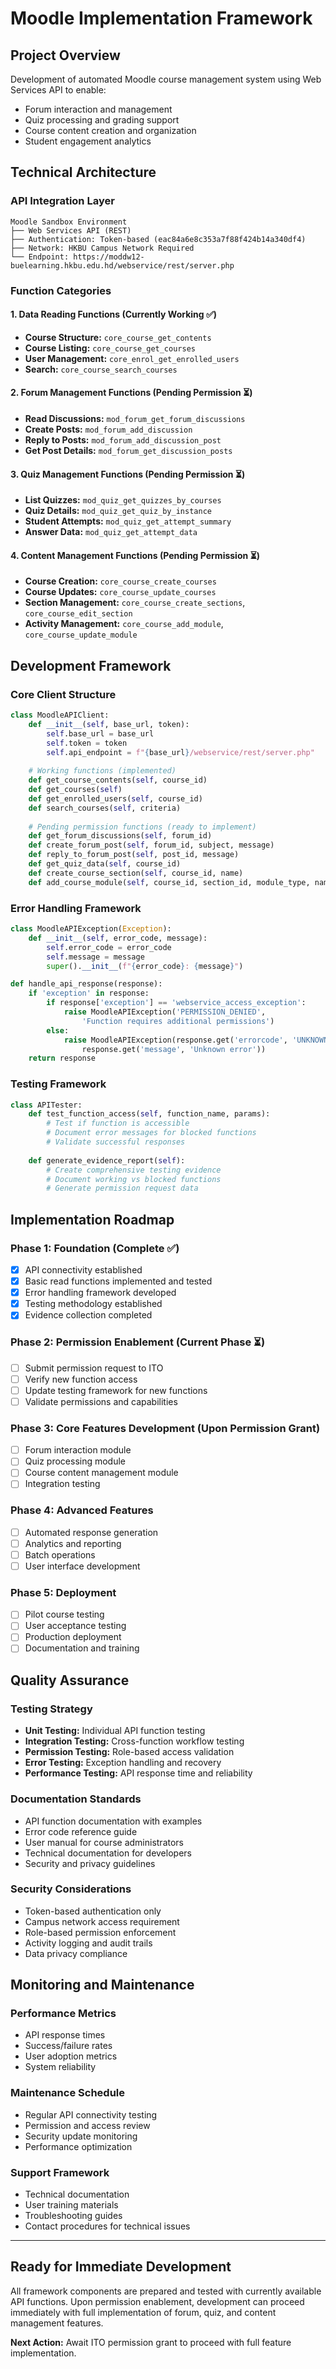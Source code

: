 # Moodle Implementation Framework

## Project Overview

Development of automated Moodle course management system using Web Services API to enable:
- Forum interaction and management
- Quiz processing and grading support  
- Course content creation and organization
- Student engagement analytics

## Technical Architecture

### API Integration Layer
```
Moodle Sandbox Environment
├── Web Services API (REST)
├── Authentication: Token-based (eac84a6e8c353a7f88f424b14a340df4)
├── Network: HKBU Campus Network Required
└── Endpoint: https://moddw12-buelearning.hkbu.edu.hd/webservice/rest/server.php
```

### Function Categories

#### 1. Data Reading Functions (Currently Working ✅)
- **Course Structure:** `core_course_get_contents`
- **Course Listing:** `core_course_get_courses`  
- **User Management:** `core_enrol_get_enrolled_users`
- **Search:** `core_course_search_courses`

#### 2. Forum Management Functions (Pending Permission ⏳)
- **Read Discussions:** `mod_forum_get_forum_discussions`
- **Create Posts:** `mod_forum_add_discussion`
- **Reply to Posts:** `mod_forum_add_discussion_post`
- **Get Post Details:** `mod_forum_get_discussion_posts`

#### 3. Quiz Management Functions (Pending Permission ⏳)
- **List Quizzes:** `mod_quiz_get_quizzes_by_courses`
- **Quiz Details:** `mod_quiz_get_quiz_by_instance`
- **Student Attempts:** `mod_quiz_get_attempt_summary`
- **Answer Data:** `mod_quiz_get_attempt_data`

#### 4. Content Management Functions (Pending Permission ⏳)
- **Course Creation:** `core_course_create_courses`
- **Course Updates:** `core_course_update_courses`
- **Section Management:** `core_course_create_sections`, `core_course_edit_section`
- **Activity Management:** `core_course_add_module`, `core_course_update_module`

## Development Framework

### Core Client Structure
```python
class MoodleAPIClient:
    def __init__(self, base_url, token):
        self.base_url = base_url
        self.token = token
        self.api_endpoint = f"{base_url}/webservice/rest/server.php"
    
    # Working functions (implemented)
    def get_course_contents(self, course_id)
    def get_courses(self)
    def get_enrolled_users(self, course_id)
    def search_courses(self, criteria)
    
    # Pending permission functions (ready to implement)
    def get_forum_discussions(self, forum_id)
    def create_forum_post(self, forum_id, subject, message)
    def reply_to_forum_post(self, post_id, message)
    def get_quiz_data(self, course_id)
    def create_course_section(self, course_id, name)
    def add_course_module(self, course_id, section_id, module_type, name)
```

### Error Handling Framework
```python
class MoodleAPIException(Exception):
    def __init__(self, error_code, message):
        self.error_code = error_code
        self.message = message
        super().__init__(f"{error_code}: {message}")

def handle_api_response(response):
    if 'exception' in response:
        if response['exception'] == 'webservice_access_exception':
            raise MoodleAPIException('PERMISSION_DENIED', 
                'Function requires additional permissions')
        else:
            raise MoodleAPIException(response.get('errorcode', 'UNKNOWN'), 
                response.get('message', 'Unknown error'))
    return response
```

### Testing Framework
```python
class APITester:
    def test_function_access(self, function_name, params):
        # Test if function is accessible
        # Document error messages for blocked functions
        # Validate successful responses
        
    def generate_evidence_report(self):
        # Create comprehensive testing evidence
        # Document working vs blocked functions
        # Generate permission request data
```

## Implementation Roadmap

### Phase 1: Foundation (Complete ✅)
- [x] API connectivity established
- [x] Basic read functions implemented and tested
- [x] Error handling framework developed
- [x] Testing methodology established
- [x] Evidence collection completed

### Phase 2: Permission Enablement (Current Phase ⏳)
- [ ] Submit permission request to ITO
- [ ] Verify new function access
- [ ] Update testing framework for new functions
- [ ] Validate permissions and capabilities

### Phase 3: Core Features Development (Upon Permission Grant)
- [ ] Forum interaction module
- [ ] Quiz processing module
- [ ] Course content management module
- [ ] Integration testing

### Phase 4: Advanced Features
- [ ] Automated response generation
- [ ] Analytics and reporting
- [ ] Batch operations
- [ ] User interface development

### Phase 5: Deployment
- [ ] Pilot course testing
- [ ] User acceptance testing
- [ ] Production deployment
- [ ] Documentation and training

## Quality Assurance

### Testing Strategy
- **Unit Testing:** Individual API function testing
- **Integration Testing:** Cross-function workflow testing
- **Permission Testing:** Role-based access validation
- **Error Testing:** Exception handling and recovery
- **Performance Testing:** API response time and reliability

### Documentation Standards
- API function documentation with examples
- Error code reference guide
- User manual for course administrators
- Technical documentation for developers
- Security and privacy guidelines

### Security Considerations
- Token-based authentication only
- Campus network access requirement
- Role-based permission enforcement
- Activity logging and audit trails
- Data privacy compliance

## Monitoring and Maintenance

### Performance Metrics
- API response times
- Success/failure rates
- User adoption metrics
- System reliability

### Maintenance Schedule
- Regular API connectivity testing
- Permission and access review
- Security update monitoring
- Performance optimization

### Support Framework
- Technical documentation
- User training materials
- Troubleshooting guides
- Contact procedures for technical issues

---

## Ready for Immediate Development

All framework components are prepared and tested with currently available API functions. Upon permission enablement, development can proceed immediately with full implementation of forum, quiz, and content management features.

**Next Action:** Await ITO permission grant to proceed with full feature implementation.
